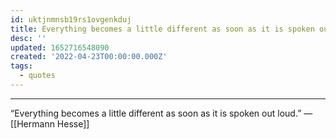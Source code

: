 ```yaml
---
id: uktjnmnsb19rs1ovgenkduj
title: Everything becomes a little different as soon as it is spoken out loud
desc: ''
updated: 1652716548090
created: '2022-04-23T00:00:00.000Z'
tags:
  - quotes
---
```


***

“Everything becomes a little different as soon as it is spoken out loud.” —[[Hermann Hesse]]
